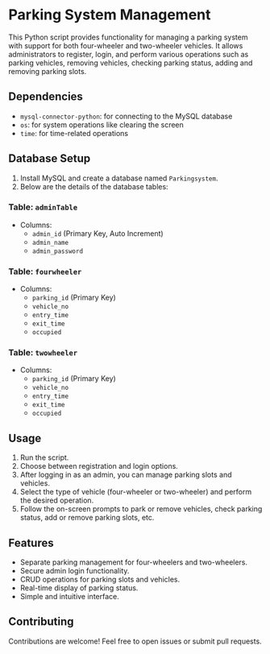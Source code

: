 # Parking System Management

This Python script provides functionality for managing a parking system with support for both four-wheeler and two-wheeler vehicles. It allows administrators to register, login, and perform various operations such as parking vehicles, removing vehicles, checking parking status, adding and removing parking slots.

## Dependencies
- `mysql-connector-python`: for connecting to the MySQL database
- `os`: for system operations like clearing the screen
- `time`: for time-related operations

## Database Setup
1. Install MySQL and create a database named `Parkingsystem`.
2. Below are the details of the database tables:

### Table: `adminTable`
- Columns:
  - `admin_id` (Primary Key, Auto Increment)
  - `admin_name`
  - `admin_password`

### Table: `fourwheeler`
- Columns:
  - `parking_id` (Primary Key)
  - `vehicle_no`
  - `entry_time`
  - `exit_time`
  - `occupied`

### Table: `twowheeler`
- Columns:
  - `parking_id` (Primary Key)
  - `vehicle_no`
  - `entry_time`
  - `exit_time`
  - `occupied`

## Usage
1. Run the script.
2. Choose between registration and login options.
3. After logging in as an admin, you can manage parking slots and vehicles.
4. Select the type of vehicle (four-wheeler or two-wheeler) and perform the desired operation.
5. Follow the on-screen prompts to park or remove vehicles, check parking status, add or remove parking slots, etc.

## Features
- Separate parking management for four-wheelers and two-wheelers.
- Secure admin login functionality.
- CRUD operations for parking slots and vehicles.
- Real-time display of parking status.
- Simple and intuitive interface.

## Contributing
Contributions are welcome! Feel free to open issues or submit pull requests.